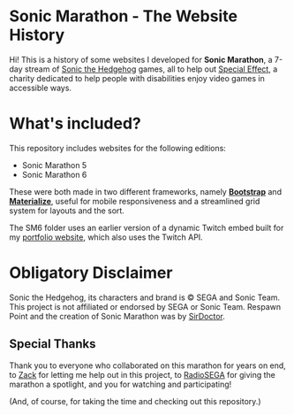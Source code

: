 ﻿# Sonic Marathon - The Website History

Hi! This is a history of some websites I developed for **Sonic Marathon**, a 7-day stream of [Sonic the Hedgehog](https://twitter.com/sonic_hedgehog) games, all to help out [Special Effect](https://www.specialeffect.org.uk/), a charity dedicated to help people with disabilities enjoy video games in accessible ways.


# What's included?

This repository includes websites for the following editions:

 - Sonic Marathon 5
 - Sonic Marathon 6

These were both made in two different frameworks, namely [**Bootstrap**](getbootstrap.com) and [**Materialize**](materializecss.com), useful for mobile responsiveness and a streamlined grid system for layouts and the sort.

The SM6 folder uses an earlier version of a dynamic Twitch embed built for my [portfolio website](https://gitlab.com/pnboliveira/portfolioweb/blob/master/js/init.js), which also uses the Twitch API.

# Obligatory Disclaimer

Sonic the Hedgehog, its characters and brand is © SEGA and Sonic Team. This project is not affiliated or endorsed by SEGA or Sonic Team. Respawn Point and the creation of Sonic Marathon was by [SirDoctor](https://twitter.com/SirDoctor).

## Special Thanks

Thank you to everyone who collaborated on this marathon for years on end, to [Zack](https://twitter.com/SirDoctor) for letting me help out in this project, to [RadioSEGA](https://www.radiosega.net) for giving the marathon a spotlight, and you for watching and participating! 

(And, of course, for taking the time and checking out this repository.)
